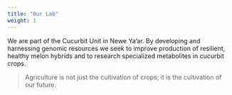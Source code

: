 ```yaml
---
title: "Our Lab"
weight: 1
---
```


We are part of the Cucurbit Unit in Newe Ya’ar. By developing and harnessing genomic resources we seek to improve production of resilient, healthy melon hybrids and to research specialized metabolites in cucurbit crops. 


>Agriculture is not just the cultivation of crops; it is the cultivation of our future.  

